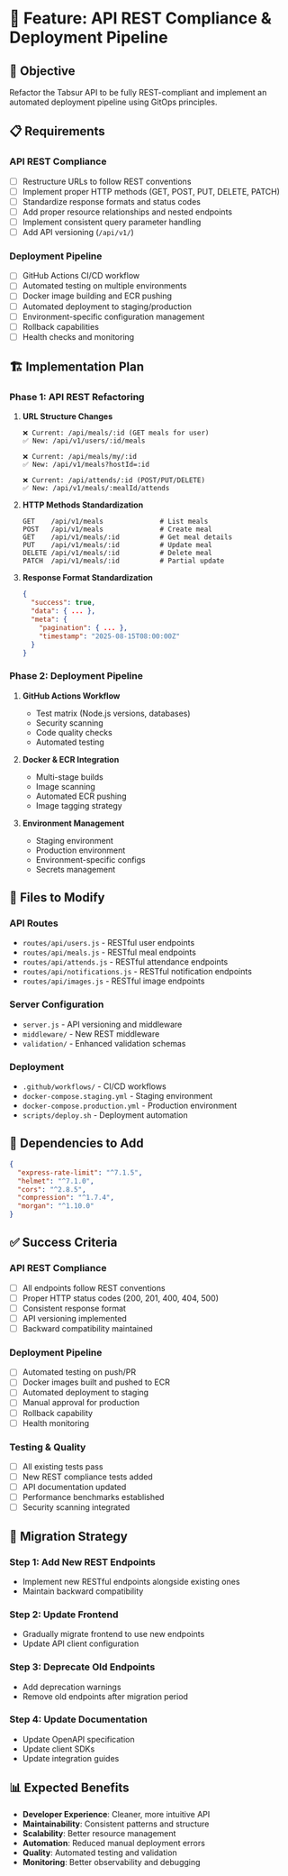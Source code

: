# 🚀 Feature: API REST Compliance & Deployment Pipeline

## 🎯 **Objective**
Refactor the Tabsur API to be fully REST-compliant and implement an automated deployment pipeline using GitOps principles.

## 📋 **Requirements**

### **API REST Compliance**
- [ ] Restructure URLs to follow REST conventions
- [ ] Implement proper HTTP methods (GET, POST, PUT, DELETE, PATCH)
- [ ] Standardize response formats and status codes
- [ ] Add proper resource relationships and nested endpoints
- [ ] Implement consistent query parameter handling
- [ ] Add API versioning (`/api/v1/`)

### **Deployment Pipeline**
- [ ] GitHub Actions CI/CD workflow
- [ ] Automated testing on multiple environments
- [ ] Docker image building and ECR pushing
- [ ] Automated deployment to staging/production
- [ ] Environment-specific configuration management
- [ ] Rollback capabilities
- [ ] Health checks and monitoring

## 🏗️ **Implementation Plan**

### **Phase 1: API REST Refactoring**
1. **URL Structure Changes**
   ```
   ❌ Current: /api/meals/:id (GET meals for user)
   ✅ New: /api/v1/users/:id/meals
   
   ❌ Current: /api/meals/my/:id
   ✅ New: /api/v1/meals?hostId=:id
   
   ❌ Current: /api/attends/:id (POST/PUT/DELETE)
   ✅ New: /api/v1/meals/:mealId/attends
   ```

2. **HTTP Methods Standardization**
   ```
   GET    /api/v1/meals              # List meals
   POST   /api/v1/meals              # Create meal
   GET    /api/v1/meals/:id          # Get meal details
   PUT    /api/v1/meals/:id          # Update meal
   DELETE /api/v1/meals/:id          # Delete meal
   PATCH  /api/v1/meals/:id          # Partial update
   ```

3. **Response Format Standardization**
   ```json
   {
     "success": true,
     "data": { ... },
     "meta": {
       "pagination": { ... },
       "timestamp": "2025-08-15T08:00:00Z"
     }
   }
   ```

### **Phase 2: Deployment Pipeline**
1. **GitHub Actions Workflow**
   - Test matrix (Node.js versions, databases)
   - Security scanning
   - Code quality checks
   - Automated testing

2. **Docker & ECR Integration**
   - Multi-stage builds
   - Image scanning
   - Automated ECR pushing
   - Image tagging strategy

3. **Environment Management**
   - Staging environment
   - Production environment
   - Environment-specific configs
   - Secrets management

## 📁 **Files to Modify**

### **API Routes**
- `routes/api/users.js` - RESTful user endpoints
- `routes/api/meals.js` - RESTful meal endpoints
- `routes/api/attends.js` - RESTful attendance endpoints
- `routes/api/notifications.js` - RESTful notification endpoints
- `routes/api/images.js` - RESTful image endpoints

### **Server Configuration**
- `server.js` - API versioning and middleware
- `middleware/` - New REST middleware
- `validation/` - Enhanced validation schemas

### **Deployment**
- `.github/workflows/` - CI/CD workflows
- `docker-compose.staging.yml` - Staging environment
- `docker-compose.production.yml` - Production environment
- `scripts/deploy.sh` - Deployment automation

## 🔧 **Dependencies to Add**
```json
{
  "express-rate-limit": "^7.1.5",
  "helmet": "^7.1.0",
  "cors": "^2.8.5",
  "compression": "^1.7.4",
  "morgan": "^1.10.0"
}
```

## ✅ **Success Criteria**

### **API REST Compliance**
- [ ] All endpoints follow REST conventions
- [ ] Proper HTTP status codes (200, 201, 400, 404, 500)
- [ ] Consistent response format
- [ ] API versioning implemented
- [ ] Backward compatibility maintained

### **Deployment Pipeline**
- [ ] Automated testing on push/PR
- [ ] Docker images built and pushed to ECR
- [ ] Automated deployment to staging
- [ ] Manual approval for production
- [ ] Rollback capability
- [ ] Health monitoring

### **Testing & Quality**
- [ ] All existing tests pass
- [ ] New REST compliance tests added
- [ ] API documentation updated
- [ ] Performance benchmarks established
- [ ] Security scanning integrated

## 🚀 **Migration Strategy**

### **Step 1: Add New REST Endpoints**
- Implement new RESTful endpoints alongside existing ones
- Maintain backward compatibility

### **Step 2: Update Frontend**
- Gradually migrate frontend to use new endpoints
- Update API client configuration

### **Step 3: Deprecate Old Endpoints**
- Add deprecation warnings
- Remove old endpoints after migration period

### **Step 4: Update Documentation**
- Update OpenAPI specification
- Update client SDKs
- Update integration guides

## 📊 **Expected Benefits**
- **Developer Experience**: Cleaner, more intuitive API
- **Maintainability**: Consistent patterns and structure
- **Scalability**: Better resource management
- **Automation**: Reduced manual deployment errors
- **Quality**: Automated testing and validation
- **Monitoring**: Better observability and debugging
